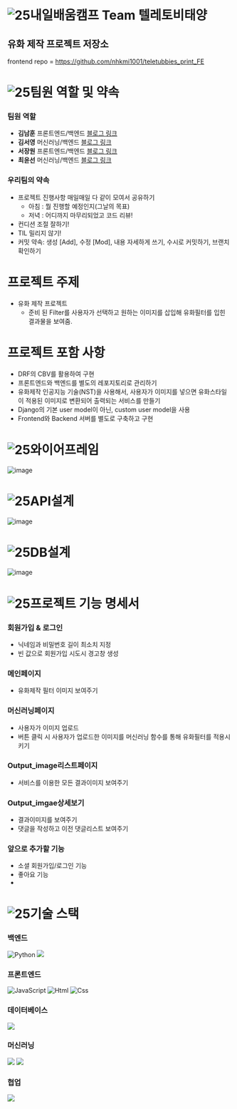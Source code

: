 # ![25](https://user-images.githubusercontent.com/103415295/200451827-97c67713-e0d2-4558-bf6f-f2b9846c0829.png)내일배움캠프 Team 텔레토비태양

## 유화 제작 프로젝트 저장소


frontend repo = https://github.com/nhkmi1001/teletubbies_print_FE

# ![25](https://user-images.githubusercontent.com/103415295/200451827-97c67713-e0d2-4558-bf6f-f2b9846c0829.png)팀원 역할 및 약속
### 팀원 역할
  - **김남훈** 프론트엔드/백엔드 [블로그 링크](https://hunss.tistory.com/)
  - **김서영** 머신러닝/백엔드 [블로그 링크](https://velog.io/@ksykma)
  - **서장원** 프론트엔드/백엔드 [블로그 링크](https://sjw887.tistory.com/)
  - **최윤선** 머신러닝/백엔드 [블로그 링크](https://iced-coriander-f89.notion.site/TIL-WIL-Tistory-e8463c7836844157a40c2c76fbaf1c61)
  
### 우리팀의 약속
  - 프로젝트 진행사항 매일매일 다 같이 모여서 공유하기
     + 아침 : 뭘 진행할 예정인지(그날의 목표)
     + 저녁 : 어디까지 마무리되었고 코드 리뷰!
  - 컨디션 조절 잘하기!
  - TIL 밀리지 않기!
  - 커밋 약속: 생성 [Add], 수정 [Mod], 내용 자세하게 쓰기, 수시로 커밋하기, 브랜치 확인하기
  

# 프로젝트 주제
+ 유화 제작 프로젝트
  - 준비 된 Filter를 사용자가 선택하고 원하는 이미지를 삽입해 유화필터를 입힌 결과물을 보여줌. 

# 프로젝트 포함 사항
  - DRF의 CBV를 활용하여 구현
  - 프론트엔드와 백엔드를 별도의 레포지토리로 관리하기
  - 유화제작 인공지능 기술(NST)을 사용해서, 사용자가 이미지를 넣으면 유화스타일이 적용된 이미지로 변환되어 출력되는 서비스를 만들기
  - Django의 기본 user model이 아닌, custom user model을 사용
  - Frontend와 Backend 서버를 별도로 구축하고 구현
 

 # ![25](https://user-images.githubusercontent.com/103415295/200451837-221980f5-74f3-46f2-a56b-704e7c5ad91b.png)와이어프레임
![image](https://ifh.cc/g/RANmCz.jpg)

 # ![25](https://user-images.githubusercontent.com/103415295/200451854-3a9e805d-e24e-4035-a7b0-c6238b5c487b.png)API설계
![image](https://ifh.cc/g/SMxoGS.jpg)





 # ![25](https://user-images.githubusercontent.com/103415295/200451920-fa94cae7-f866-4c65-bbe0-3976fd8b350b.png)DB설계
![image](https://ifh.cc/g/ZqzvfR.png)


 # ![25](https://user-images.githubusercontent.com/103415295/200451928-7782261a-3148-4069-a03c-eb79678a59cb.png)프로젝트 기능 명세서
 ### 회원가입 & 로그인
   + 닉네임과 비밀번호 길이 최소치 지정
   + 빈 값으로 회원가입 시도시 경고창 생성
   
 ### 메인페이지
   + 유화제작 필터 이미지 보여주기

 ### 머신러닝페이지
   + 사용자가 이미지 업로드
   + 버튼 클릭 시 사용자가 업로드한 이미지를 머신러닝 함수를 통해 유화필터를 적용시키기

 ### Output_image리스트페이지
   + 서비스를 이용한 모든 결과이미지 보여주기
 
 ### Output_imgae상세보기
   + 결과이미지를 보여주기
   + 댓글을 작성하고 이전 댓글리스트 보여주기
  
 ### 앞으로 추가할 기능
   + 소셜 회원가입/로그인 기능
   + 좋아요 기능
   + 


# ![25](https://user-images.githubusercontent.com/103415295/200451936-b234dac2-a60a-4249-8a04-f03662eb0122.png)기술 스택

### 백엔드
<img alt="Python" src ="https://img.shields.io/badge/Python-3776AB.svg?&style=for-the-badge&logo=Python&logoColor=white"/> <img src="https://img.shields.io/badge/Django-092E20?style=for-the-badge&logo=Django&logoColor=white">

### 프론트엔드
<img alt="JavaScript" src ="https://img.shields.io/badge/JavaScriipt-F7DF1E.svg?&style=for-the-badge&logo=JavaScript&logoColor=black"/> <img alt="Html" src ="https://img.shields.io/badge/HTML5-E34F26.svg?&style=for-the-badge&logo=HTML5&logoColor=white"/> <img alt="Css" src ="https://img.shields.io/badge/CSS3-1572B6.svg?&style=for-the-badge&logo=CSS3&logoColor=white"/>

### 데이터베이스
<img src="https://img.shields.io/badge/SQLite-003B57?style=for-the-badge&logo=SQLite&logoColor=white">

### 머신러닝
<img src="https://img.shields.io/badge/OpenCV-5C3EE8?style=for-the-badge&logo=OpenCV&logoColor=white"> <img src="https://img.shields.io/badge/TensorFlow-FF6F00?style=for-the-badge&logo=TensorFlow&logoColor=white">


### 협업
<img src="https://img.shields.io/badge/github-181717?style=for-the-badge&logo=github&logoColor=white">
